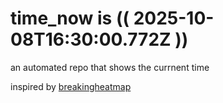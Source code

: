 # time_now is (( 2025-10-08T16:30:00.772Z ))

an automated repo that shows the currnent time

inspired by [breakingheatmap](https://github.com/breakingheatmap/breakingheatmap)